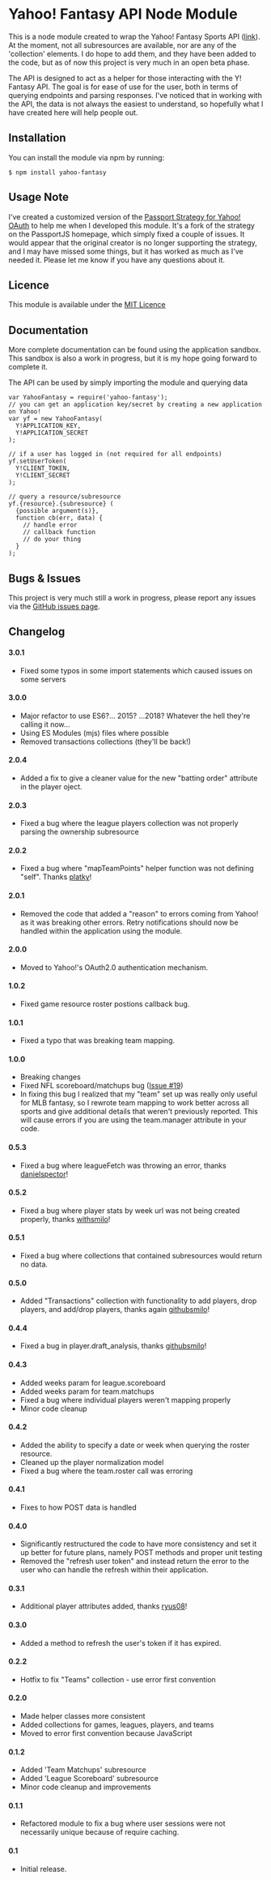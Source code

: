# Yahoo! Fantasy API Node Module

This is a node module created to wrap the Yahoo! Fantasy Sports API ([link](https://developer.yahoo.com/fantasysports/guide/index.html)). At the moment, not all subresources are available, nor are any of the 'collection' elements. I do hope to add them, and they have been added to the code, but as of now this project is very much in an open beta phase.

The API is designed to act as a helper for those interacting with the Y! Fantasy API. The goal is for ease of use for the user, both in terms of querying endpoints and parsing responses. I've noticed that in working with the API, the data is not always the easiest to understand, so hopefully what I have created here will help people out.

## Installation

You can install the module via npm by running:

    $ npm install yahoo-fantasy

## Usage Note

I've created a customized version of the [Passport Strategy for Yahoo! OAuth](https://github.com/whatadewitt/passport-yahoo-oauth) to help me when I developed this module. It's a fork of the strategy on the PassportJS homepage, which simply fixed a couple of issues. It would appear that the original creator is no longer supporting the strategy, and I may have missed some things, but it has worked as much as I've needed it. Please let me know if you have any questions about it.

## Licence

This module is available under the [MIT Licence](http://opensource.org/licenses/MIT)

## Documentation

More complete documentation can be found using the application sandbox. This sandbox is also a work in progress, but it is my hope going forward to complete it.

The API can be used by simply importing the module and querying data

    var YahooFantasy = require('yahoo-fantasy');
    // you can get an application key/secret by creating a new application on Yahoo!
    var yf = new YahooFantasy(
      Y!APPLICATION_KEY,
      Y!APPLICATION_SECRET
    );

    // if a user has logged in (not required for all endpoints)
    yf.setUserToken(
      Y!CLIENT_TOKEN,
      Y!CLIENT_SECRET
    );

    // query a resource/subresource
    yf.{resource}.{subresource} (
      {possible argument(s)},
      function cb(err, data) {
        // handle error
        // callback function
        // do your thing
      }
    );

## Bugs & Issues

This project is very much still a work in progress, please report any issues via the [GitHub issues page](https://github.com/whatadewitt/yfsapi/issues).

## Changelog

#### 3.0.1

* Fixed some typos in some import statements which caused issues on some servers

#### 3.0.0

* Major refactor to use ES6?... 2015? ...2018? Whatever the hell they're calling it now...
* Using ES Modules (mjs) files where possible
* Removed transactions collections (they'll be back!)

#### 2.0.4

* Added a fix to give a cleaner value for the new "batting order" attribute in the player oject.

#### 2.0.3

* Fixed a bug where the league players collection was not properly parsing the ownership subresource

#### 2.0.2

* Fixed a bug where "mapTeamPoints" helper function was not defining "self". Thanks [platky](https://github.com/platky)!

#### 2.0.1

* Removed the code that added a "reason" to errors coming from Yahoo! as it was breaking other errors. Retry notifications should now be handled within the application using the module.

#### 2.0.0

* Moved to Yahoo!'s OAuth2.0 authentication mechanism.

#### 1.0.2

* Fixed game resource roster postions callback bug.

#### 1.0.1

* Fixed a typo that was breaking team mapping.

#### 1.0.0

* Breaking changes
* Fixed NFL scoreboard/matchups bug ([Issue #19](https://github.com/whatadewitt/yfsapi/issues/19))
* In fixing this bug I realized that my "team" set up was really only useful for MLB fantasy, so I rewrote team mapping to work better across all sports and give additional details that weren't previously reported. This will cause errors if you are using the team.manager attribute in your code.

#### 0.5.3

* Fixed a bug where leagueFetch was throwing an error, thanks [danielspector](https://github.com/danielspector)!

#### 0.5.2

* Fixed a bug where player stats by week url was not being created properly, thanks [withsmilo](https://github.com/withsmilo)!

#### 0.5.1

* Fixed a bug where collections that contained subresources would return no data.

#### 0.5.0

* Added "Transactions" collection with functionality to add players, drop players, and add/drop players, thanks again [githubsmilo](https://github.com/githubsmilo)!

#### 0.4.4

* Fixed a bug in player.draft_analysis, thanks [githubsmilo](https://github.com/githubsmilo)!

#### 0.4.3

* Added weeks param for league.scoreboard
* Added weeks param for team.matchups
* Fixed a bug where individual players weren't mapping properly
* Minor code cleanup

#### 0.4.2

* Added the ability to specify a date or week when querying the roster resource.
* Cleaned up the player normalization model
* Fixed a bug where the team.roster call was erroring

#### 0.4.1

* Fixes to how POST data is handled

#### 0.4.0

* Significantly restructured the code to have more consistency and set it up better for future plans, namely POST methods and proper unit testing
* Removed the "refresh user token" and instead return the error to the user who can handle the refresh within their application.

#### 0.3.1

* Additional player attributes added, thanks [ryus08](https://github.com/ryus08)!

#### 0.3.0

* Added a method to refresh the user's token if it has expired.

#### 0.2.2

* Hotfix to fix "Teams" collection - use error first convention

#### 0.2.0

* Made helper classes more consistent
* Added collections for games, leagues, players, and teams
* Moved to error first convention because JavaScript

#### 0.1.2

* Added 'Team Matchups' subresource
* Added 'League Scoreboard' subresource
* Minor code cleanup and improvements

#### 0.1.1

* Refactored module to fix a bug where user sessions were not necessarily unique because of require caching.

#### 0.1

* Initial release.
